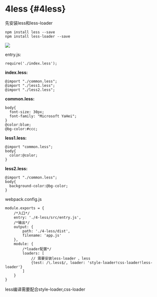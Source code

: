 # 4less {#4less}

先安装less和less-loader

```
npm install less --save
npm install less-loader --save
```

![](/assets/QQ截图20170726113410.png)

entry.js:

```
require('./index.less');
```

**index.less:**

```
@import "./common.less";
@import "./less1.less";
@import "./less2.less";
```

**common.less:**

```
body{
  font-size: 30px;
  font-family: "Microsoft YaHei";
}
@color:blue;
@bg-color:#ccc;
```

**less1.less:**

```
@import "common.less";
body{
  color:@color;
}
```

**less2.less:**

```
@import "./common.less";
body{
  background-color:@bg-color;
}
```

webpack.config.js

```
module.exports = {
    /*入口*/
    entry: './4-less/src/entry.js',
    /*输出*/
    output: {
        path: './4-less/dist',
        filename: 'app.js'
    },
    module: {
        /*loader配置*/
        loaders: [
            // 需要安装less-loader 、less
            {test: /\.less$/, loader: 'style-loader!css-loader!less-loader'}
        ]
    }
}
```

less编译需要配合style-loader,css-loader